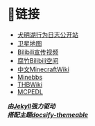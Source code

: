 # 🔗链接
- [犬明湖行为日志公开站](http://49.234.20.52:1100/)  
- [卫星地图](http://49.234.20.52:5000/)  
- [Bilibili宣传视频](https://b23.tv/UsfeJtx)  
- [腐竹Bilibili空间](https://b23.tv/4JsIxrE)  
- [中文MinecraftWiki](https://minecraft.fandom.com/zh/wiki/Minecraft_Wiki)  
- [Minebbs](https://www.minebbs.com/)  
- [THBWiki](https://thwiki.cc/)  
- [MCPEDL](https://mcpedl.com)  

***由[Jekyll](https://docsify.js.org/)强力驱动***  
***搭配主题[docsify-themeable](https://jhildenbiddle.github.io/docsify-themeable/#/)***